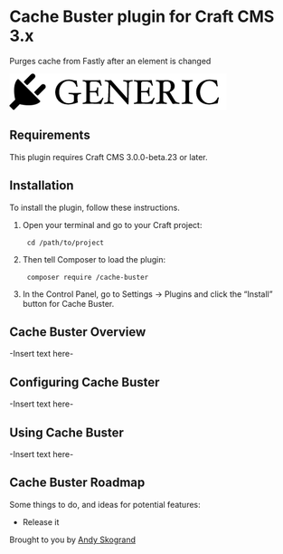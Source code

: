 # Cache Buster plugin for Craft CMS 3.x

Purges cache from Fastly after an element is changed

![Screenshot](resources/img/plugin-logo.png)

## Requirements

This plugin requires Craft CMS 3.0.0-beta.23 or later.

## Installation

To install the plugin, follow these instructions.

1. Open your terminal and go to your Craft project:

        cd /path/to/project

2. Then tell Composer to load the plugin:

        composer require /cache-buster

3. In the Control Panel, go to Settings → Plugins and click the “Install” button for Cache Buster.

## Cache Buster Overview

-Insert text here-

## Configuring Cache Buster

-Insert text here-

## Using Cache Buster

-Insert text here-

## Cache Buster Roadmap

Some things to do, and ideas for potential features:

* Release it

Brought to you by [Andy Skogrand](http://bletchley.co)
